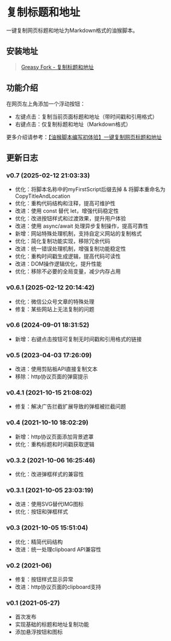 # 复制标题和地址

一键复制网页标题和地址为Markdown格式的油猴脚本。

## 安装地址

> [Greasy Fork - 复制标题和地址](https://greasyfork.org/zh-CN/scripts/429598-%E5%A4%8D%E5%88%B6%E6%A0%87%E9%A2%98%E5%92%8C%E5%9C%B0%E5%9D%80-myfirstscript)

## 功能介绍

在网页左上角添加一个浮动按钮：
- 左键点击：复制当前页面标题和地址（带时间戳和引用格式）
- 右键点击：仅复制标题和地址（Markdown格式）

更多介绍请参考：[【油猴脚本编写初体验】一键复制网页标题和地址](https://blog.csdn.net/qq_44879358/article/details/118896682)

## 更新日志

### v0.7 (2025-02-12 21:03:33)
- 优化：将脚本名称中的myFirstScript后缀去掉 & 将脚本重命名为 CopyTitleAndLocation
- 优化：重构代码结构和注释，提高可维护性
- 改进：使用 const 替代 let，增强代码稳定性
- 优化：改进按钮样式和过渡效果，提升用户体验
- 改进：使用 async/await 处理异步复制操作，提高可靠性
- 新增：网站特殊处理机制，支持自定义网站的复制格式
- 优化：简化复制功能实现，移除冗余代码
- 改进：统一错误处理机制，增强复制功能稳定性
- 优化：重构时间戳生成逻辑，提高代码可读性
- 改进：DOM操作逻辑优化，提升性能
- 优化：移除不必要的全局变量，减少内存占用

### v0.6.1 (2025-02-12 20:14:42)
- 优化：微信公众号文章的特殊处理
- 修复：某些网站上无法复制的问题

### v0.6 (2024-09-01 18:31:52)
- 新增：右键点击按钮可复制无时间戳和引用格式的链接

### v0.5 (2023-04-03 17:26:09)
- 改进：使用剪贴板API直接复制文本
- 移除：http协议页面的弹窗提示

### v0.4.1 (2021-10-15 21:08:02)
- 修复：解决广告拦截扩展导致的弹框被拦截问题

### v0.4 (2021-10-10 18:02:29)
- 新增：http协议页面添加背景遮罩
- 优化：重构标题和时间戳获取逻辑

### v0.3.2 (2021-10-06 16:25:46)
- 优化：改进弹框样式的兼容性

### v0.3.1 (2021-10-05 23:03:19)
- 改进：使用SVG替代IMG图标
- 优化：按钮和弹框样式

### v0.3 (2021-10-05 15:51:04)
- 优化：精简代码结构
- 改进：统一处理clipboard API兼容性

### v0.2 (2021-06)
- 修复：按钮样式显示异常
- 改进：http协议页面的clipboard支持

### v0.1 (2021-05-27)
- 首次发布
- 实现基础的标题和地址复制功能
- 添加悬浮按钮和图标
